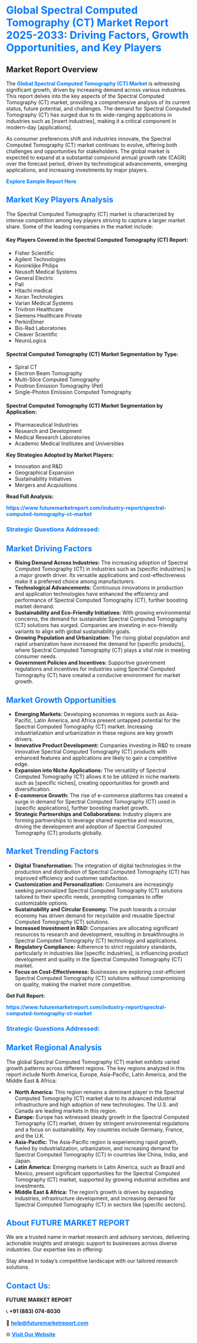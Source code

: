 <h1 style="color: #007BFF;">Global Spectral Computed Tomography (CT) Market Report 2025-2033: Driving Factors, Growth Opportunities, and Key Players</h1>

<section id="overview">
<h2>Market Report Overview</h2>
<p>The <a href="https://www.futuremarketreport.com/industry-report/spectral-computed-tomography-ct-market" style="color: #007BFF; text-decoration: none;"><strong>Global Spectral Computed Tomography (CT) Market</strong></a> is witnessing significant growth, driven by increasing demand across various industries. This report delves into the key aspects of the Spectral Computed Tomography (CT) market, providing a comprehensive analysis of its current status, future potential, and challenges. The demand for Spectral Computed Tomography (CT) has surged due to its wide-ranging applications in industries such as [insert industries], making it a critical component in modern-day [applications].</p>
<p>As consumer preferences shift and industries innovate, the Spectral Computed Tomography (CT) market continues to evolve, offering both challenges and opportunities for stakeholders. The global market is expected to expand at a substantial compound annual growth rate (CAGR) over the forecast period, driven by technological advancements, emerging applications, and increasing investments by major players.</p>
</section>

<section id="overview">
<p><a href="https://www.futuremarketreport.com/request-sample/reportId=108458" style="color: #007BFF; text-decoration: none;"><strong>Explore Sample Report Here</strong></a></p>
</section>

<section id="key-players">
<h2 style="color: #007BFF;">Market Key Players Analysis</h2>
<p>The Spectral Computed Tomography (CT) market is characterized by intense competition among key players striving to capture a larger market share. Some of the leading companies in the market include:</p>
<h4>Key Players Covered in the Spectral Computed Tomography (CT) Report:</h4>
<ul><li>Fisher Scientific</li><li>Agilent Technologies</li><li>Koninklijke Philips</li><li>Neusoft Medical Systems</li><li>General Electric</li><li>Pall</li><li>Hitachi medical</li><li>Xoran Technologies</li><li>Varian Medical Systems</li><li>Trivitron Healthcare</li><li>Siemens Healthcare Private</li><li>PerkinElmer</li><li>Bio-Rad Laboratories</li><li>Cleaver Scientific</li><li>NeuroLogica</li></ul>
<h4>Spectral Computed Tomography (CT) Market Segmentation by Type:</h4>
<ul><li>Spiral CT</li><li>Electron Beam Tomography</li><li>Multi-Slice Computed Tomography</li><li>Positron Emission Tomography (Pet)</li><li>Single-Photon Emission Computed Tomography</li></ul>

<h4>Spectral Computed Tomography (CT) Market Segmentation by Application:</h4>
<ul><li>Pharmaceutical Industries</li><li>Research and Development</li><li>Medical Research Laboratories</li><li>Academic Medical Institutes and Universities</li></ul>
<p><strong>Key Strategies Adopted by Market Players:</strong></p>
<ul>
<li>Innovation and R&D</li>
<li>Geographical Expansion</li>
<li>Sustainability Initiatives</li>
<li>Mergers and Acquisitions</li>
</ul>
</section>

<section>
<p><strong>Read Full Analysis: </strong></p><a href="https://www.futuremarketreport.com/industry-report/spectral-computed-tomography-ct-market" style="color: #007BFF; text-decoration: none;"><strong>https://www.futuremarketreport.com/industry-report/spectral-computed-tomography-ct-market</strong></a>
<h3 style="color: #007BFF;">Strategic Questions Addressed:</h3>
</section>

<section id="driving-factors">
<h2 style="color: #007BFF;">Market Driving Factors</h2>
<ul>
<li><strong>Rising Demand Across Industries:</strong> The increasing adoption of Spectral Computed Tomography (CT) in industries such as [specific industries] is a major growth driver. Its versatile applications and cost-effectiveness make it a preferred choice among manufacturers.</li>
<li><strong>Technological Advancements:</strong> Continuous innovations in production and application technologies have enhanced the efficiency and performance of Spectral Computed Tomography (CT), further boosting market demand.</li>
<li><strong>Sustainability and Eco-Friendly Initiatives:</strong> With growing environmental concerns, the demand for sustainable Spectral Computed Tomography (CT) solutions has surged. Companies are investing in eco-friendly variants to align with global sustainability goals.</li>
<li><strong>Growing Population and Urbanization:</strong> The rising global population and rapid urbanization have increased the demand for [specific products], where Spectral Computed Tomography (CT) plays a vital role in meeting consumer needs.</li>
<li><strong>Government Policies and Incentives:</strong> Supportive government regulations and incentives for industries using Spectral Computed Tomography (CT) have created a conducive environment for market growth.</li>
</ul>
</section>

<section id="growth-opportunities">
<h2 style="color: #007BFF;">Market Growth Opportunities</h2>
<ul>
<li><strong>Emerging Markets:</strong> Developing economies in regions such as Asia-Pacific, Latin America, and Africa present untapped potential for the Spectral Computed Tomography (CT) market. Increasing industrialization and urbanization in these regions are key growth drivers.</li>
<li><strong>Innovative Product Development:</strong> Companies investing in R&D to create innovative Spectral Computed Tomography (CT) products with enhanced features and applications are likely to gain a competitive edge.</li>
<li><strong>Expansion into Niche Applications:</strong> The versatility of Spectral Computed Tomography (CT) allows it to be utilized in niche markets such as [specific niches], creating opportunities for growth and diversification.</li>
<li><strong>E-commerce Growth:</strong> The rise of e-commerce platforms has created a surge in demand for Spectral Computed Tomography (CT) used in [specific applications], further boosting market growth.</li>
<li><strong>Strategic Partnerships and Collaborations:</strong> Industry players are forming partnerships to leverage shared expertise and resources, driving the development and adoption of Spectral Computed Tomography (CT) products globally.</li>
</ul>
</section>

<section id="trending-factors">
<h2 style="color: #007BFF;">Market Trending Factors</h2>
<ul>
<li><strong>Digital Transformation:</strong> The integration of digital technologies in the production and distribution of Spectral Computed Tomography (CT) has improved efficiency and customer satisfaction.</li>
<li><strong>Customization and Personalization:</strong> Consumers are increasingly seeking personalized Spectral Computed Tomography (CT) solutions tailored to their specific needs, prompting companies to offer customizable options.</li>
<li><strong>Sustainability and Circular Economy:</strong> The push towards a circular economy has driven demand for recyclable and reusable Spectral Computed Tomography (CT) solutions.</li>
<li><strong>Increased Investment in R&D:</strong> Companies are allocating significant resources to research and development, resulting in breakthroughs in Spectral Computed Tomography (CT) technology and applications.</li>
<li><strong>Regulatory Compliance:</strong> Adherence to strict regulatory standards, particularly in industries like [specific industries], is influencing product development and quality in the Spectral Computed Tomography (CT) market.</li>
<li><strong>Focus on Cost-Effectiveness:</strong> Businesses are exploring cost-efficient Spectral Computed Tomography (CT) solutions without compromising on quality, making the market more competitive.</li>
</ul>
</section>

<section>
<p><strong>Get Full Report: </strong></p><a href="https://www.futuremarketreport.com/industry-report/spectral-computed-tomography-ct-market" style="color: #007BFF; text-decoration: none;"><strong>https://www.futuremarketreport.com/industry-report/spectral-computed-tomography-ct-market</strong></a>
<h3 style="color: #007BFF;">Strategic Questions Addressed:</h3>
</section>


<section id="regional-analysis">
<h2 style="color: #007BFF;">Market Regional Analysis</h2>
<p>The global Spectral Computed Tomography (CT) market exhibits varied growth patterns across different regions. The key regions analyzed in this report include North America, Europe, Asia-Pacific, Latin America, and the Middle East & Africa:</p>
<ul>
<li><strong>North America:</strong> This region remains a dominant player in the Spectral Computed Tomography (CT) market due to its advanced industrial infrastructure and high adoption of new technologies. The U.S. and Canada are leading markets in this region.</li>
<li><strong>Europe:</strong> Europe has witnessed steady growth in the Spectral Computed Tomography (CT) market, driven by stringent environmental regulations and a focus on sustainability. Key countries include Germany, France, and the U.K.</li>
<li><strong>Asia-Pacific:</strong> The Asia-Pacific region is experiencing rapid growth, fueled by industrialization, urbanization, and increasing demand for Spectral Computed Tomography (CT) in countries like China, India, and Japan.</li>
<li><strong>Latin America:</strong> Emerging markets in Latin America, such as Brazil and Mexico, present significant opportunities for the Spectral Computed Tomography (CT) market, supported by growing industrial activities and investments.</li>
<li><strong>Middle East & Africa:</strong> The region’s growth is driven by expanding industries, infrastructure development, and increasing demand for Spectral Computed Tomography (CT) in sectors like [specific sectors].</li>
</ul>
</section>

<footer>
<h2 style="color: #007BFF;">About FUTURE MARKET REPORT</h2>
<p>We are a trusted name in market research and advisory services, delivering actionable insights and strategic support to businesses across diverse industries. Our expertise lies in offering:</p>

<p>Stay ahead in today’s competitive landscape with our tailored research solutions.</p>

<h2 style="color: #007BFF;">Contact Us:</h2>
<p><strong>FUTURE MARKET REPORT</strong></p>
<p>📞 <strong>+91 (883) 074-8030</strong></p>
<p>📧 <strong><a href="mailto:help@futuremarketreport.com" style="color: #007BFF;">help@futuremarketreport.com</a></strong></p>
<p>🌐 <strong><a href="https://www.futuremarketreport.com/" style="color: #007BFF;">Visit Our Website</a></strong></p>
</footer>
